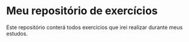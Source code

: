 # Meu repositório de exercícios

Este repositório conterá todos exercícios que irei realizar durante meus estudos.
